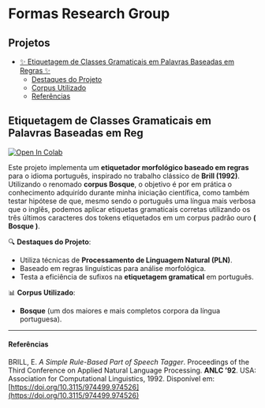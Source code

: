 # Formas Research Group

## Projetos
- [✨ Etiquetagem de Classes Gramaticais em Palavras Baseadas em Regras ✨](#etiquetagem-de-classes-gramaticais-em-palavras-baseadas-em-regras)
  - [Destaques do Projeto](#destaques-do-projeto)
  - [Corpus Utilizado](#corpus-utilizado)
  - [Referências](#referências)

## Etiquetagem de Classes Gramaticais em Palavras Baseadas em Reg

<a href="https://colab.research.google.com/github/joaoBernardinoo/formas-research/blob/main/atividade_01_formas.ipynb" target="_parent"><img src="https://colab.research.google.com/assets/colab-badge.svg" alt="Open In Colab"/></a>

Este projeto implementa um **etiquetador morfológico baseado em regras** para o idioma português, inspirado no trabalho clássico de **Brill (1992)**. Utilizando o renomado **corpus Bosque**, o objetivo é por em prática o conhecimento adquirído durante minha iniciação científica, como também testar hipótese de que, mesmo sendo o português uma língua mais verbosa que o inglês, podemos aplicar etiquetas gramaticais corretas utilizando os três últimos caracteres dos tokens etiquetados em um corpus padrão ouro **( Bosque )**.

🔍 **Destaques do Projeto**:
- Utiliza técnicas de **Processamento de Linguagem Natural (PLN)**.
- Baseado em regras linguísticas para análise morfológica.
- Testa a eficiência de sufixos na **etiquetagem gramatical** em português.

📊 **Corpus Utilizado**:
- **Bosque** (um dos maiores e mais completos corpora da língua portuguesa).

---

#### Referências

BRILL, E. *A Simple Rule-Based Part of Speech Tagger*. Proceedings of the Third Conference on Applied Natural Language Processing. **ANLC ’92**. USA: Association for Computational Linguistics, 1992. Disponível em: [https://doi.org/10.3115/974499.974526](https://doi.org/10.3115/974499.974526)
